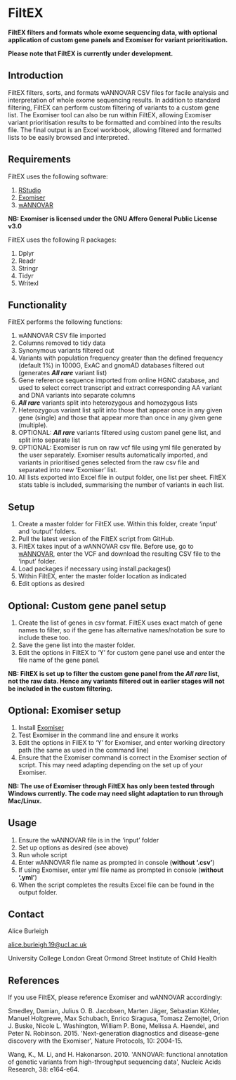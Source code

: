 # FiltEX

**FiltEX filters and formats whole exome sequencing data, with optional application of custom gene panels and Exomiser for variant prioritisation.**

**Please note that FiltEX is currently under development.**



## Introduction

FiltEX filters, sorts, and formats wANNOVAR CSV files for facile analysis and interpretation of whole exome sequencing results. In addition to standard filtering, FiltEX can perform custom filtering of variants to a custom gene list. The Exomiser tool can also be run within FiltEX, allowing Exomiser variant prioritisation results to be formatted and combined into the results file. The final output is an Excel workbook, allowing filtered and formatted lists to be easily browsed and interpreted.

## Requirements

FiltEX uses the following software:
1.	[RStudio](https://www.rstudio.com/products/rstudio/)
2.	[Exomiser](https://github.com/exomiser/Exomiser)
3.	[wANNOVAR](http://wannovar.wglab.org)

**NB: Exomiser is licensed under the GNU Affero General Public License v3.0**

FiltEX uses the following R packages:
1.	Dplyr
2.	Readr
3.	Stringr
4.	Tidyr
5.	Writexl

## Functionality

FiltEX performs the following functions:
1.	wANNOVAR CSV file imported  
2.	Columns removed to tidy data 
3.	Synonymous variants filtered out
4.	Variants with population frequency greater than the defined frequency (default 1%) in 1000G, ExAC and gnomAD databases filtered out (generates ***All rare*** variant list)
5.	Gene reference sequence imported from online HGNC database, and used to select correct transcript and extract corresponding AA variant and DNA variants into separate columns 
6.	***All rare*** variants split into heterozygous and homozygous lists
7.	Heterozygous variant list split into those that appear once in any given gene (single) and those that appear more than once in any given gene (multiple). 
8.	OPTIONAL: ***All rare*** variants filtered using custom panel gene list, and split into separate list
9.	OPTIONAL: Exomiser is run on raw vcf file using yml file generated by the user separately. Exomiser results automatically imported, and variants in prioritised genes selected from the raw csv file and separated into new ‘Exomiser’ list.
10.	All lists exported into Excel file in output folder, one list per sheet. FiltEX stats table is included, summarising the number of variants in each list.

## Setup 

1.	Create a master folder for FiltEX use. Within this folder, create ‘input’ and ‘output’ folders. 
2.	Pull the latest version of the FiltEX script from GitHub.
3.	FiltEX takes input of a wANNOVAR csv file. Before use, go to [wANNOVAR](http://wannovar.wglab.org), enter the VCF and download the resulting CSV file to the ‘input’ folder.
4.	Load packages if necessary using install.packages()
5.	Within FiltEX, enter the master folder location as indicated
6.	Edit options as desired 

## Optional: Custom gene panel setup

1.	Create the list of genes in csv format. FiltEX uses exact match of gene names to filter, so if the gene has alternative names/notation be sure to include these too. 
2.	Save the gene list into the master folder. 
3.	Edit the options in FiltEX to ‘Y’ for custom gene panel use and enter the file name of the gene panel. 

**NB: FiltEX is set up to filter the custom gene panel from the *All rare* list, not the raw data. Hence any variants filtered out in earlier stages will not be included in the custom filtering.** 

## Optional: Exomiser setup

1.	Install [Exomiser](https://github.com/exomiser/Exomiser)
2.	Test Exomiser in the command line and ensure it works
3.	Edit the options in FilEX to ‘Y’ for Exomiser, and enter working directory path (the same as used in the command line)
4.	Ensure that the Exomiser command is correct in the Exomiser section of script. This may need adapting depending on the set up of your Exomiser.

**NB: The use of Exomiser through FiltEX has only been tested through Windows currently. The code may need slight adaptation to run through Mac/Linux.**  

## Usage

1.	Ensure the wANNOVAR file is in the ‘input’ folder
2.	Set up options as desired (see above) 
3.	Run whole script 
4.	Enter wANNOVAR file name as prompted in console (**without ‘.csv’**)
5.	If using Exomiser, enter yml file name as prompted in console (**without ‘.yml’**)
6.	When the script completes the results Excel file can be found in the output folder. 

## Contact 

Alice Burleigh

alice.burleigh.19@ucl.ac.uk

University College London Great Ormond Street Institute of Child Health

## References 

If you use FiltEX, please reference Exomiser and wANNOVAR accordingly:

Smedley, Damian, Julius O. B. Jacobsen, Marten Jäger, Sebastian Köhler, Manuel Holtgrewe, Max Schubach, Enrico Siragusa, Tomasz Zemojtel, Orion J. Buske, Nicole L. Washington, William P. Bone, Melissa A. Haendel, and Peter N. Robinson. 2015. 'Next-generation diagnostics and disease-gene discovery with the Exomiser', Nature Protocols, 10: 2004-15.

Wang, K., M. Li, and H. Hakonarson. 2010. 'ANNOVAR: functional annotation of genetic variants from high-throughput sequencing data', Nucleic Acids Research, 38: e164-e64.








